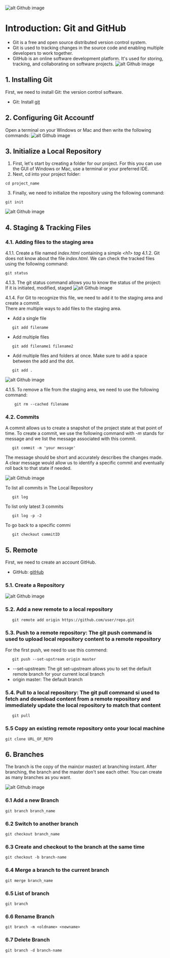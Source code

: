 ![alt Github image](images/GitHub.jpg)
<!-- # Git-GitHub-GitHubClassroom -->
# Introduction: Git and GitHub
- Git is a free and open source distributed version control system.
- Git is used to tracking changes in the source code and enabling multiple developers to work together.
- GitHub is an online software development platform. It's used for storing, tracking, and collaborating on software projects.
 ![alt Github image](images/Git%20Diagram.svg)
## 1. Installing Git
First, we need to install Git: the version control software.
- Git:
  Install [git](https://git-scm.com/downloads)

## 2. Configuring Git Accountf
Open a terminal on your Windows or Mac and then write the following commands:
![alt Github image](images/config.svg)

## 3. Initialize a Local Repository
1. First, let's start by creating a folder for our project. For this you can use the GUI of Windows or Mac, use a terminal or your preferred IDE.
2. Next, cd into your project folder: 
```shell
cd project_name
```
3. Finally, we need to initialize the repository using the following command:

```shell
git init
```
![alt Github image](images/Git%20init.png)


## 4. Staging & Tracking Files

### 4.1. Adding files to the staging area
4.1.1. Create a file named _index.html_ containing a simple _\<h1> tag_
4.1.2. Git does not know about the file _index.html_. We can check the tracked files using the following command:

```shell
git status
```
4.1.3. The git status command allows you to know the status of the project: If it is initiated, modified, staged
![alt Github image](images/Git%20Status.png)

4.1.4. For Git to recognize this file, we need to add it to the staging area and create a commit. <br>
There are multiple ways to add files to the staging area. <br>
- Add a single file
```shell
   git add filename
```
- Add multiple files
```shell
   git add filename1 filename2
```
- Add multiple files and folders at once. Make sure to add a space between the add and the dot.
```shell
   git add .
```

![alt Github image](images/Git%20track.png)


4.1.5. To remove a file from the staging area, we need to use the following command:
```shell
    git rm --cached filename
```

### 4.2. Commits
A commit allows us to create a snapshot of the project state at that point of time. To create a commit, we use the following command with _-m_ stands for message and we list the message associated with this commit. 

```shell
   git commit -m 'your message'
```
The message should be short and accurately describes the changes made. A clear message would allow us to identify a specific commit and eventually roll back to that state if needed.

![alt Github image](images/Git%20Commit.png)

To list all commits in The Local Repository
```shell
   git log
```
To list only latest 3 commits
```shell
   git log -p -2
```
To go back to a specific commi
```shell
   git checkout commitID
```
## 5. Remote
First, we need to create an account GitHub.
- GitHub:
  [gitHub](https://github.com)

### 5.1. Create a Repository
![alt Github image](images/GitHubRepository.png)
### 5.2. Add a new remote to a local repository
```shell
   git remote add origin https://github.com/user/repo.git
```
### 5.3. Push to a remote repository: The git push command is used to upload local repository content to a remote repository
For the first push, we need to use this commend: 
```shell
   git push --set-upstream origin master
```
- --set-upstream: The git set-upstream allows you to set the default remote branch for your current local branch
- origin master: The default branch
### 5.4. Pull to a local repository: The git pull command si used to fetch and download content from a remote repository and immediately update the local repository to match that content
```shell
   git pull
```
### 5.5 Copy an existing remote repository onto your local machine
```shell
git clone URL_OF_REPO
```

## 6. Branches
The branch is the copy of the main(or master) at branching instant. After branching, the branch and the master don't see each other. 
You can create as many branches as you want.


![alt Github image](images/github.png)

### 6.1 Add a new Branch
```shell
git branch branch_name
```
### 6.2 Switch to another branch
```shell
git checkout branch_name
```
### 6.3 Create and checkout to the branch at the same time
```shell
git checkout -b branch-name
```
### 6.4 Merge a branch to the current branch
```shell
git merge branch_name
```
### 6.5 List of branch
```shell
git branch
```
### 6.6 Rename Branch
```shell
git branch -m <oldname> <newname>
```
### 6.7 Delete Branch
```shell
git branch -d branch-name
```
